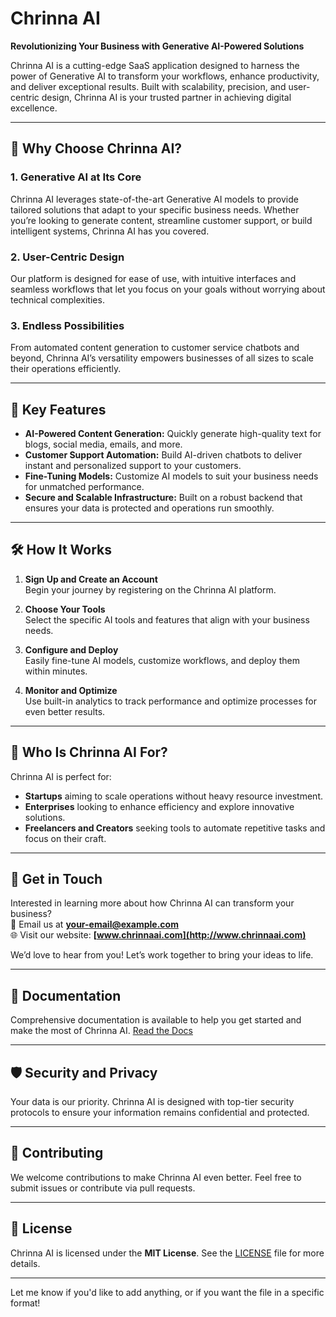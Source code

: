 # Chrinna AI

**Revolutionizing Your Business with Generative AI-Powered Solutions**

Chrinna AI is a cutting-edge SaaS application designed to harness the power of Generative AI to transform your workflows, enhance productivity, and deliver exceptional results. Built with scalability, precision, and user-centric design, Chrinna AI is your trusted partner in achieving digital excellence.

---

## 🌟 **Why Choose Chrinna AI?**

### 1. **Generative AI at Its Core**

Chrinna AI leverages state-of-the-art Generative AI models to provide tailored solutions that adapt to your specific business needs. Whether you’re looking to generate content, streamline customer support, or build intelligent systems, Chrinna AI has you covered.

### 2. **User-Centric Design**

Our platform is designed for ease of use, with intuitive interfaces and seamless workflows that let you focus on your goals without worrying about technical complexities.

### 3. **Endless Possibilities**

From automated content generation to customer service chatbots and beyond, Chrinna AI’s versatility empowers businesses of all sizes to scale their operations efficiently.

---

## 🚀 **Key Features**

- **AI-Powered Content Generation:** Quickly generate high-quality text for blogs, social media, emails, and more.
- **Customer Support Automation:** Build AI-driven chatbots to deliver instant and personalized support to your customers.
- **Fine-Tuning Models:** Customize AI models to suit your business needs for unmatched performance.
- **Secure and Scalable Infrastructure:** Built on a robust backend that ensures your data is protected and operations run smoothly.

---

## 🛠️ **How It Works**

1. **Sign Up and Create an Account**  
   Begin your journey by registering on the Chrinna AI platform.

2. **Choose Your Tools**  
   Select the specific AI tools and features that align with your business needs.

3. **Configure and Deploy**  
   Easily fine-tune AI models, customize workflows, and deploy them within minutes.

4. **Monitor and Optimize**  
   Use built-in analytics to track performance and optimize processes for even better results.

---

## 👥 **Who Is Chrinna AI For?**

Chrinna AI is perfect for:

- **Startups** aiming to scale operations without heavy resource investment.
- **Enterprises** looking to enhance efficiency and explore innovative solutions.
- **Freelancers and Creators** seeking tools to automate repetitive tasks and focus on their craft.

---

## 📩 **Get in Touch**

Interested in learning more about how Chrinna AI can transform your business?  
📧 Email us at **[your-email@example.com](mailto:your-email@example.com)**  
🌐 Visit our website: **[www.chrinnaai.com](http://www.chrinnaai.com)**

We’d love to hear from you! Let’s work together to bring your ideas to life.

---

## 📖 **Documentation**

Comprehensive documentation is available to help you get started and make the most of Chrinna AI. [Read the Docs](#)

---

## 🛡️ **Security and Privacy**

Your data is our priority. Chrinna AI is designed with top-tier security protocols to ensure your information remains confidential and protected.

---

## 🤝 **Contributing**

We welcome contributions to make Chrinna AI even better. Feel free to submit issues or contribute via pull requests.

---

## 📜 **License**

Chrinna AI is licensed under the **MIT License**. See the [LICENSE](LICENSE.md) file for more details.

---

Let me know if you'd like to add anything, or if you want the file in a specific format!
